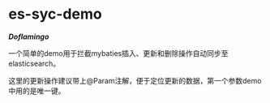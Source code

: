 # es-syc-demo

___Doflamingo___

一个简单的demo用于拦截mybaties插入、更新和删除操作自动同步至elasticsearch。

这里的更新操作建议带上@Param注解，便于定位更新的数据，第一个参数demo中用的是唯一键。